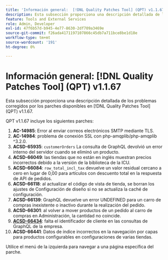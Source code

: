 ```yaml
---
title: 'Información general:  [!DNL Quality Patches Tool] (QPT) v1.1.67'
description: Esta subsección proporciona una descripción detallada de los problemas corregidos por los parches disponibles en  [!DNL Quality Patches Tool] (QPT) v1.1.67.
feature: Tools and External Services
role: Admin, Developer
exl-id: 47f6b57d-b945-4e77-8630-2df709a3469e
source-git-commit: f26ada4171197107866c45db7a711bce8be1d18e
workflow-type: tm+mt
source-wordcount: '191'
ht-degree: 0%

---
```


# Información general: [!DNL Quality Patches Tool] (QPT) v1.1.67

Esta subsección proporciona una descripción detallada de los problemas corregidos por los parches disponibles en [!DNL Quality Patches Tool] (QPT) v1.1.67.

QPT v1.1.67 incluye los siguientes parches:
1. **AC-14985**: Error al enviar correos electrónicos SMTP mediante TLS.
1. **AC-14984**: problema de conexión SSL con php-amqplib/php-amqplib ^3.2.0.
1. **ACSD-65935**: `customerOrders` La consulta de GraphQL devolvió un error interno del servidor cuando se eliminó un producto.
1. **ACSD-66049**: las tiendas que no están en inglés muestran precios incorrectos debido a la versión de la biblioteca de la ICU.
1. **ACSD-66084**: `row_total_incl_tax` devuelve un valor residual cercano a cero en lugar de 0,00 para artículos con descuento total en la respuesta de API de pedidos.
1. **ACSD-66118**: al actualizar el código de vista de tienda, se borran los ajustes de Configuración de diseño si no se actualiza la caché de configuración.
1. **ACSD-66139**: GraphQL devuelve un error UNDEFINED para un carro de compras inexistente o inactivo durante la realización del pedido.
1. **ACSD-66301**: al volver a mover productos de un pedido al carro de compras en Administración, la cantidad no coincide.
1. **[ACSD-66434](/help/tools/quality-patches-tool/patches-available-in-qpt/v1-1-67/acsd-66434-customer-id-missing-from-company-graphql-queries.md)**: falta el identificador de cliente en las consultas de GraphQL de la empresa.
1. **ACSD-66441**: Datos de índice incorrectos en la navegación por capas para productos configurables en configuraciones de varias tiendas.

Utilice el menú de la izquierda para navegar a una página específica del parche.
